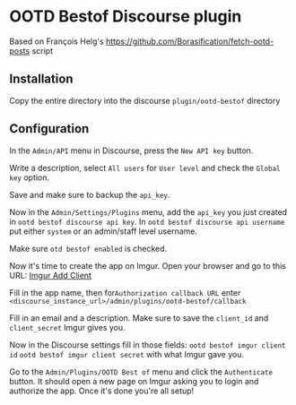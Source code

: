# OOTD Bestof Discourse plugin

Based on François Helg's https://github.com/Borasification/fetch-ootd-posts script

## Installation

Copy the entire directory into the discourse `plugin/ootd-bestof` directory

## Configuration

In the `Admin/API` menu in Discourse, press the `New API key` button.

Write a description, select `All users` for `User level` and check the `Global key` option.

Save and make sure to backup the `api_key`.

Now in the `Admin/Settings/Plugins` menu, add the `api_key` you just created in `ootd bestof discourse api key`. In `ootd bestof discourse api username` put either `system` or an admin/staff level username.

Make sure `otd bestof enabled` is checked.

Now it's time to create the app on Imgur.
Open your browser and go to this URL: [Imgur Add Client](https://api.imgur.com/oauth2/addclient)

Fill in the app name, then for`Authorization callback URL` enter `<discourse_instance_url>/admin/plugins/ootd-bestof/callback`

Fill in an email and a description. Make sure to save the `client_id` and `client_secret` Imgur gives you.

Now in the Discourse settings fill in those fields:
`ootd bestof imgur client id`
`ootd bestof imgur client secret`
with what Imgur gave you.

Go to the `Admin/Plugins/OOTD Best of` menu and click the `Authenticate` button. It should open a new page on Imgur asking you to login and authorize the app. Once it's done you're all setup!
